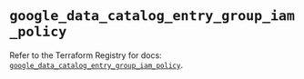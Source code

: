 # `google_data_catalog_entry_group_iam_policy`

Refer to the Terraform Registry for docs: [`google_data_catalog_entry_group_iam_policy`](https://registry.terraform.io/providers/hashicorp/google-beta/5.40.0/docs/resources/google_data_catalog_entry_group_iam_policy).
